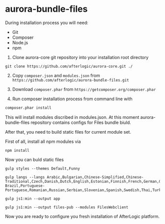 # aurora-bundle-files



During installation process you will need:
- Git
- Composer
- Node.js
- npm

1. Clone aurora-core git repository into your installation root directory
```  
git clone https://github.com/afterlogic/aurora-core.git ./
```

2. Copy `composer.json` and `modules.json` from `https://github.com/afterlogic/aurora-bundle-files.git`

3. Download `composer.phar` from `https://getcomposer.org/composer.phar`

4. Run composer installation process from command line with 
```bash
composer.phar install
```

This will install modules discribed in modules.json. At this moment aurora-bundle-files repository contains configs for Files bundle biuld.

After that, you need to build static files for current module set.

First of all, install all npm modules via
```
npm install
```
Now you can buld static files
```
gulp styles --themes Default,Funny
```
```
gulp langs --langs Arabic,Bulgarian,Chinese-Simplified,Chinese-Traditional,Czech,Danish,Dutch,English,Estonian,Finnish,French,German,Greek,Hebrew,Hungarian,Italian,Japanese,Korean,Latvian,Lithuanian,Norwegian,Persian,Polish,Portuguese-Brazil,Portuguese-Portuguese,Romanian,Russian,Serbian,Slovenian,Spanish,Swedish,Thai,Turkish,Ukrainian,Vietnamese
```
```
gulp js1:min --output app
```
```
gulp js1:min --output files-pub --modules FilesWebclient
```

Now you are ready to configure you fresh installation of AfterLogic platform.
